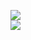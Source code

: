 [![](https://img.shields.io/badge/Made%20With-Github%20Spray-lightgrey.svg?style=for-the-badge&logo=github)](https://github.com/Annihil/github-spray#1667)  
[![](https://i.imgur.com/2DrTn0Z.gif)](https://github.com/Annihil/github-spray)